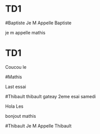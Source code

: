 # TD1

#Baptiste
Je
M 
Appelle
Baptiste

je
m
appelle 
mathis 
# TD1



Coucou 
le


#Mathis

Last
essai

#Thibault
thibault
gateay
2eme esai
samedi



Hola
Les 

bonjout mathis

#Thibault 
Je 
M 
Appelle
Thibault
